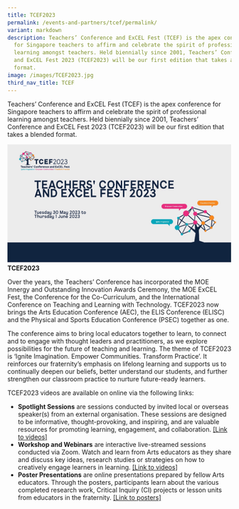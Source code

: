 ```yaml
---
title: TCEF2023
permalink: /events-and-partners/tcef/permalink/
variant: markdown
description: Teachers’ Conference and ExCEL Fest (TCEF) is the apex conference
  for Singapore teachers to affirm and celebrate the spirit of professional
  learning amongst teachers. Held biennially since 2001, Teachers’ Conference
  and ExCEL Fest 2023 (TCEF2023) will be our first edition that takes a blended
  format.
image: /images/TCEF2023.jpg
third_nav_title: TCEF
---
```

Teachers’ Conference and ExCEL Fest (TCEF) is the apex conference for Singapore teachers to affirm and celebrate the spirit of professional learning amongst teachers. Held biennially since 2001, Teachers’ Conference and ExCEL Fest 2023 (TCEF2023) will be our first edition that takes a blended format.

![](/images/TCEF2023.jpg)
**TCEF2023**

Over the years, the Teachers’ Conference has incorporated the MOE Innergy and Outstanding Innovation Awards Ceremony, the MOE ExCEL Fest, the Conference for the Co-Curriculum, and the International Conference on Teaching and Learning with Technology. TCEF2023 now brings the Arts Education Conference (AEC), the ELIS Conference (ELISC) and the Physical and Sports Education Conference (PSEC) together as one.

The conference aims to bring local educators together to learn, to connect and to engage with thought leaders and practitioners, as we explore possibilities for the future of teaching and learning. The theme of TCEF2023 is ‘Ignite Imagination. Empower Communities. Transform Practice’. It reinforces our fraternity’s emphasis on lifelong learning and supports us to continually deepen our beliefs, better understand our students, and further strengthen our classroom practice to nurture future-ready learners.

TCEF2023 videos are available on online via the following links:

* **Spotlight Sessions** are sessions conducted by invited local or overseas speaker(s) from an external organisation. These sessions are designed to be informative, thought-provoking, and inspiring, and are valuable resources for promoting learning, engagement, and collaboration. [[Link to videos]](https://go.gov.sg/tcef2023artssl)
* **Workshop and Webinars** are interactive live-streamed sessions conducted via Zoom. Watch and learn from Arts educators as they share and discuss key ideas, research studies or strategies on how to creatively engage learners in learning. [[Link to videos]](https://go.gov.sg/tcef2023artsww)
* **Poster Presentations** are online presentations prepared by fellow Arts educators. Through the posters, participants learn about the various completed research work, Critical Inquiry (CI) projects or lesson units from educators in the fraternity. [[Link to posters]](https://go.gov.sg/tcef2023artspp)